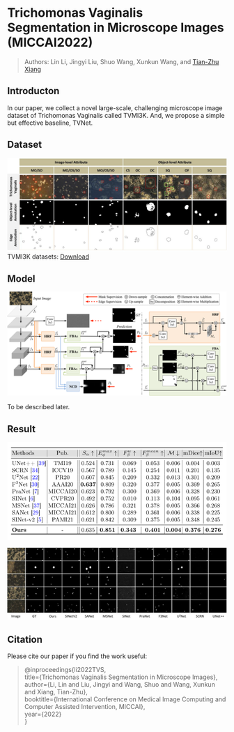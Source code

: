 # Trichomonas Vaginalis Segmentation in Microscope Images (MICCAI2022)
> Authors: Lin Li, Jingyi Liu, Shuo Wang, Xunkun Wang, and [Tian-Zhu Xiang](https://scholar.google.com/citations?user=5uQEWX0AAAAJ&hl=zh-CN&oi=ao)


## Introducton
In our paper, we collect a novel large-scale, challenging microscope image dataset of Trichomonas Vaginalis called TVMI3K. 
And, we propose a simple but effective baseline, TVNet.



## Dataset
![image](https://github.com/CellRecog/cellRecog/blob/main/Images/dataset.jpg)
TVMI3K datasets: [Download](https://zenodo.org/record/6534086)


## Model

![image](https://github.com/CellRecog/cellRecog/blob/main/Images/tvnet.png)

To be described later.

## Result

![image](https://github.com/CellRecog/cellRecog/blob/main/Images/res1.png)

![image](https://github.com/CellRecog/cellRecog/blob/main/Images/res.jpg)

## Citation
Please cite our paper if you find the work useful:
>@inproceedings{li2022TVS,
<br>title={Trichomonas Vaginalis Segmentation in Microscope Images},
<br>author={Li, Lin and Liu, Jingyi and Wang, Shuo and Wang, Xunkun and Xiang, Tian-Zhu},
<br>booktitle={International Conference on Medical Image Computing and Computer Assisted Intervention, MICCAI},
<br>year={2022}
<br>}








<!--
### Hi there 👋
-->
<!--
**CellRecog/cellRecog** is a ✨ _special_ ✨ repository because its `README.md` (this file) appears on your GitHub profile.




Here are some ideas to get you started:


- 🔭 I’m currently working on ...
- 🌱 I’m currently learning ...
- 👯 I’m looking to collaborate on ...
- 🤔 I’m looking for help with ...
- 💬 Ask me about ...
- 📫 How to reach me: ...
- 😄 Pronouns: ...
- ⚡ Fun fact: ...
-->
